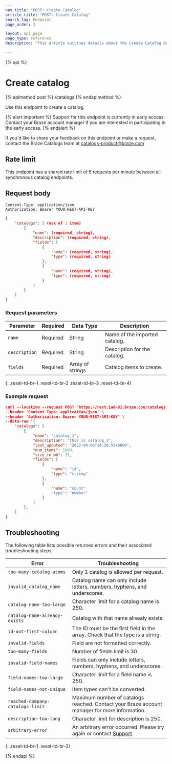 ```yaml
---
nav_title: "POST: Create Catalog"
article_title: "POST: Create Catalog"
search_tag: Endpoint
page_order: 3

layout: api_page
page_type: reference
description: "This article outlines details about the Create Catalog Braze endpoint."

---
```

{% api %}
# Create catalog
{% apimethod post %}
/catalogs
{% endapimethod %}

Use this endpoint to create a catalog.

{% alert important %}
Support for this endpoint is currently in early access. Contact your Braze account manager if you are interested in participating in the early access.
{% endalert %}

If you'd like to share your feedback on this endpoint or make a request, contact the Braze Catalogs team at [catalogs-product@braze.com](mailto:catalogs-product@braze.com)

## Rate limit

This endpoint has a shared rate limit of 5 requests per minute between all synchronous catalog endpoints.

## Request body

```
Content-Type: application/json
Authorization: Bearer YOUR-REST-API-KEY
```

```json
{
	"catalogs": [ (max of 1 item)
		{
			"name": (required, string),
            "description": (required, string),
            "fields": [
                {
                    "name": (required, string),
                    "type": (required, string) 
                },
                {
                    "name": (required, string),
                    "type": (required, string)
                }
            ]
        }
    ]
}
```

### Request parameters

| Parameter | Required | Data Type | Description |
|---|---|---|---|
| `name`  | Required | String | Name of the imported catalog.|
| `description` | Required | String | Description for the catalog. |
| `fields` | Required | Array of strings | Catalog items to create. |
{: .reset-td-br-1 .reset-td-br-2 .reset-td-br-3 .reset-td-br-4}

### Example request

```json
curl --location --request POST 'https://rest.iad-01.braze.com/catalogs' \
--header 'Content-Type: application/json' \
--header 'Authorization: Bearer YOUR-REST-API-KEY' \
--data-raw '{
    "catalogs": [
        {
            "name": "catalog_1",
            "description": "this is catalog_1",
            "last_updated": "2022-04-06T14:36:55+0000",
            "num_items": 1000,
            "size_in_mb": 25,
            "fields": [
            	{
            		"name": "id",
                    "type": "string" 
                },
                {
                	"name": "count"
                    "type": "number"
                }
            ]
        },
    ]
}
```

## Troubleshooting

The following table lists possible returned errors and their associated troubleshooting steps.

| Error | Troubleshooting |
| --- | --- |
|  `too-many-catalog-atoms` | Only 1 catalog is allowed per request. |
| `invalid_catalog_name` | Catalog name can only include letters, numbers, hyphens, and underscores. |
| `catalog-name-too-large` | Character limit for a catalog name is 250. |
| `catalog-name-already-exists` | Catalog with that name already exists. |
| `id-not-first-column` | The ID must be the first field in the array. Check that the type is a string. |
| `invalid-fields` | Field are not formatted correctly. |
| `too-many-fields` | Number of fields limit is 30. |
| `invalid-field-names` | Fields can only include letters, numbers, hyphens, and underscores. |
| `field-names-too-large` | Character limit for a field name is 250. |
| `field-names-not-unique` | Item types can't be converted. |
| `reached-company-catalogs-limit` | Maximum number of catalogs reached. Contact your Braze account manager for more information. |
| `description-too-long` | Character limit for description is 250. |
| `arbitrary-error` | An arbitrary error occurred. Please try again or contact [Support]({{site.baseurl}}/support_contact/). |
{: .reset-td-br-1 .reset-td-br-2}

{% endapi %}